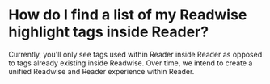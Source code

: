 # How do I find a list of my Readwise highlight tags inside Reader?

Currently, you'll only see tags used within Reader inside Reader as opposed to tags already existing inside Readwise. Over time, we intend to create a unified Readwise and Reader experience within Reader.
